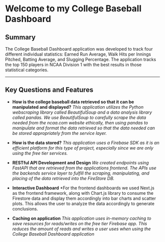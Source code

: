 # Welcome to my College Baseball Dashboard

## Summary

The College Baseball Dashboard application was developed to track four different individual statistics: Earned Run Average, Walk Hits per Innings Pitched, Batting Average, and Slugging Percentage. The application tracks the top 150 players in NCAA Division 1 with
the best results in those statistical categories.

---

## Key Questions and Features

- **How is the college baseball data retrieved so that it can be manipulated and displayed?**
  *This application utilizes the Python webscraping library called BeautifulSoup and a data analysis library called pandas. We use BeautifulSoup to carefully scrape the data needed from the ncaa.com website ethically, then using pandas to manipulate and
  format the data retrieved so that the data needed can be stored appropriately from the service layer.*

- **How is the data stored?**
  *This application uses a Firebase SDK as it is an efficient platform for this type of project, especially since we are only using the free tier services.*

- **RESTful API Development and Design**
  *We created endpoints using FastAPI that are retrieved from the applications frontend. The APIs use the backends service layer to fulfill the scraping, manipulating, and placing of the data retrieved into the FireStore DB.*

- **Interactive Dashboard**
  *For the frontend dashboards we used Next.js as the frontend framework, along with Chart.js library to consume the Firestore data and display them accordingly into bar charts and scatter plots. This allows the user to analyze the data accordingly to generate conclusions.

- **Caching on application**
  *This application uses in-memory caching to save resources for reads/writes on the free tier Firebase app. This reduces the amount of reads and writes a user uses when using the College Baseball Dashboard application*
